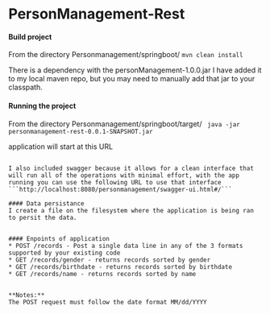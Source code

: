# PersonManagement-Rest

#### Build project
From the directory Personmanagement/springboot/
```mvn clean install```

There is a dependency with the personManagement-1.0.0.jar I have added it to my local maven repo, but you may need to manually add that jar to your classpath. 

#### Running the project 
From the directory Personmanagement/springboot/target/
``` java -jar personmanagement-rest-0.0.1-SNAPSHOT.jar```

application will start at this URL
```http://localhost:8080/personmanagement'''

I also included swagger because it allows for a clean interface that will run all of the operations with minimal effort, with the app running you can use the following URL to use that interface
```http://localhost:8080/personmanagement/swagger-ui.html#/```

#### Data persistance 
I create a file on the filesystem where the application is being ran to persit the data. 


#### Enpoints of application
* POST /records - Post a single data line in any of the 3 formats supported by your existing code
* GET /records/gender - returns records sorted by gender
* GET /records/birthdate - returns records sorted by birthdate
* GET /records/name - returns records sorted by name


**Notes:**
The POST request must follow the date format MM/dd/YYYY
